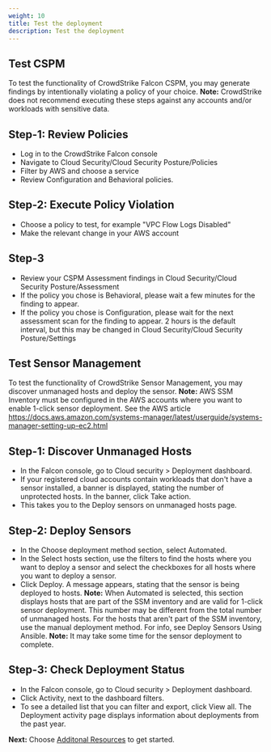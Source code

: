 ```yaml
---
weight: 10
title: Test the deployment
description: Test the deployment
---
```


## Test CSPM 
To test the functionality of CrowdStrike Falcon CSPM, you may generate findings by intentionally violating a policy of your choice.
**Note:** CrowdStrike does not recommend executing these steps against any accounts and/or workloads with sensitive data.

## Step-1: Review Policies
* Log in to the CrowdStrike Falcon console
* Navigate to Cloud Security/Cloud Security Posture/Policies
* Filter by AWS and choose a service
* Review Configuration and Behavioral policies.

## Step-2: Execute Policy Violation
* Choose a policy to test, for example "VPC Flow Logs Disabled"
* Make the relevant change in your AWS account

## Step-3
* Review your CSPM Assessment findings in Cloud Security/Cloud Security Posture/Assessment
* If the policy you chose is Behavioral, please wait a few minutes for the finding to appear.
* If the policy you chose is Configuration, please wait for the next assessment scan for the finding to appear.  2 hours is the default interval, but this may be changed in Cloud Security/Cloud Security Posture/Settings

## Test Sensor Management
To test the functionality of CrowdStrike Sensor Management, you may discover unmanaged hosts and deploy the sensor.
**Note:** AWS SSM Inventory must be configured in the AWS accounts where you want to enable 1-click sensor deployment. See the AWS article https://docs.aws.amazon.com/systems-manager/latest/userguide/systems-manager-setting-up-ec2.html 

## Step-1: Discover Unmanaged Hosts
* In the Falcon console, go to Cloud security > Deployment dashboard.
* If your registered cloud accounts contain workloads that don't have a sensor installed, a banner is displayed, stating the number of unprotected hosts. In the banner, click Take action.
* This takes you to the Deploy sensors on unmanaged hosts page.

## Step-2: Deploy Sensors
* In the Choose deployment method section, select Automated.
* In the Select hosts section, use the filters to find the hosts where you want to deploy a sensor and select the checkboxes for all hosts where you want to deploy a sensor.
* Click Deploy. A message appears, stating that the sensor is being deployed to hosts.
**Note:** When Automated is selected, this section displays hosts that are part of the SSM inventory and are valid for 1-click sensor deployment. This number may be different from the total number of unmanaged hosts. For the hosts that aren't part of the SSM inventory, use the manual deployment method. For info, see Deploy Sensors Using Ansible.
**Note:** It may take some time for the sensor deployment to complete. 

## Step-3: Check Deployment Status
* In the Falcon console, go to Cloud security > Deployment dashboard.
* Click Activity, next to the dashboard filters.
* To see a detailed list that you can filter and export, click View all. The Deployment activity page displays information about deployments from the past year.

**Next:** Choose [Additonal Resources](/additional-resources/index.html) to get started.